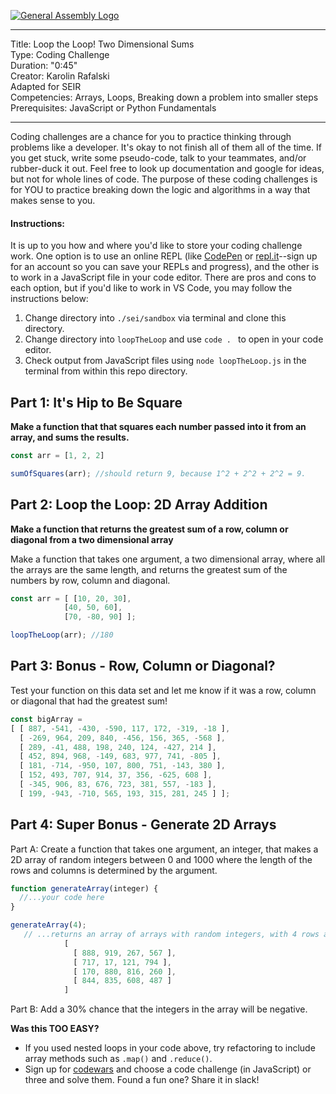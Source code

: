 [![General Assembly Logo](https://camo.githubusercontent.com/1a91b05b8f4d44b5bbfb83abac2b0996d8e26c92/687474703a2f2f692e696d6775722e636f6d2f6b6538555354712e706e67)](https://generalassemb.ly)

---
Title: Loop the Loop! Two Dimensional Sums<br>
Type: Coding Challenge <br>
Duration: "0:45"<br>
Creator: Karolin Rafalski<br>
Adapted for SEIR<br/>
Competencies:  Arrays, Loops, Breaking down a problem into smaller steps<br>
Prerequisites: JavaScript or Python Fundamentals<br>

---

Coding challenges are a chance for you to practice thinking through problems like a developer. It's okay to not finish all of them all of the time. If you get stuck, write some pseudo-code, talk to your teammates, and/or rubber-duck it out. Feel free to look up documentation and google for ideas, but not for whole lines of code. The purpose of these coding challenges is for YOU to practice breaking down the logic and algorithms in a way that makes sense to you. 

#### Instructions: 

It is up to you how and where you'd like to store your coding challenge work. One option is to use an online REPL (like [CodePen](https://codepen.io/) or [repl.it](https://repl.it/languages/nodejs)--sign up for an account so you can save your REPLs and progress), and the other is to work in a JavaScript file in your code editor. There are pros and cons to each option, but if you'd like to work in VS Code, you may follow the instructions below: 

1. Change directory into `./sei/sandbox` via terminal and clone this directory.
1. Change directory into `loopTheLoop` and use `code . ` to open in your code editor. 
1. Check output from JavaScript files using `node loopTheLoop.js` in the terminal from within this repo directory.

## Part 1: It's Hip to Be Square

**Make a function that that squares each number passed into it from an array, and sums the results.**

```javascript
const arr = [1, 2, 2] 

sumOfSquares(arr); //should return 9, because 1^2 + 2^2 + 2^2 = 9.
```

## Part 2: Loop the Loop: 2D Array Addition

**Make a function that returns the greatest sum of a row, column or diagonal from a two dimensional array**


Make a function that takes one argument, a two dimensional array, where all the arrays are the same length, and returns the greatest sum of the numbers by row, column and diagonal.
```javascript
const arr = [ [10, 20, 30],
            [40, 50, 60],
            [70, -80, 90] ];

loopTheLoop(arr); //180
```

## Part 3: Bonus - Row, Column or Diagonal? 


Test your function on this data set and let me know if it was a row, column or diagonal that had the greatest sum!

```javascript
const bigArray =
[ [ 887, -541, -430, -590, 117, 172, -319, -18 ],
  [ -269, 964, 209, 840, -456, 156, 365, -568 ],
  [ 289, -41, 488, 198, 240, 124, -427, 214 ],
  [ 452, 894, 968, -149, 683, 977, 741, -805 ],
  [ 181, -714, -950, 107, 800, 751, -143, 380 ],
  [ 152, 493, 707, 914, 37, 356, -625, 608 ],
  [ -345, 906, 83, 676, 723, 381, 557, -183 ],
  [ 199, -943, -710, 565, 193, 315, 281, 245 ] ];
```

## Part 4: Super Bonus - Generate 2D Arrays 

Part A: Create a function that takes one argument, an integer, that makes a 2D array of random integers between 0  and 1000 where the length of the rows and columns is determined by the argument.

```javascript
function generateArray(integer) {
  //...your code here
}

generateArray(4); 
   // ...returns an array of arrays with random integers, with 4 rows and 4 columns: 
            [
              [ 888, 919, 267, 567 ],
              [ 717, 17, 121, 794 ],
              [ 170, 880, 816, 260 ],
              [ 844, 835, 608, 487 ]
            ]
```

Part B: Add a 30% chance that the integers in the array will be negative.

**Was this TOO EASY?**<br/>
- If you used nested loops in your code above, try refactoring to include array methods such as `.map()` and `.reduce()`.
- Sign up for [codewars](codewars.com) and choose a code challenge (in JavaScript) or three and solve them. Found a fun one? Share it in slack!
